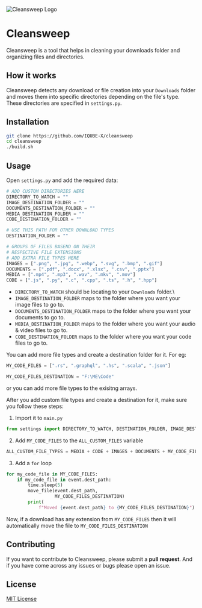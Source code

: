 ![Cleansweep Logo](https://ibb.co/vB4BQQ8)

# Cleansweep

Cleansweep is a tool that helps in cleaning your downloads folder and organizing files and directories.

## How it works

Cleansweep detects any download or file creation into your `Downloads` folder and moves them into specific directories depending on the file's type. These directories are specified in `settings.py`.

## Installation

```bash
git clone https://github.com/IQUBE-X/cleansweep
cd cleansweep
./build.sh
```

## Usage

Open `settings.py` and add the required data:

```py
# ADD CUSTOM DIRECTORIES HERE
DIRECTORY_TO_WATCH = ""
IMAGE_DESTINATION_FOLDER = ""
DOCUMENTS_DESTINATION_FOLDER = ""
MEDIA_DESTINATION_FOLDER = ""
CODE_DESTINATION_FOLDER = ""

# USE THIS PATH FOR OTHER DOWNLOAD TYPES
DESTINATION_FOLDER = ""

# GROUPS OF FILES BASEND ON THEIR
# RESPECTIVE FILE EXTENSIONS
# ADD EXTRA FILE TYPES HERE
IMAGES = [".png", ".jpg", ".webp", ".svg", ".bmp", ".gif"]
DOCUMENTS = [".pdf", ".docx", ".xlsx", ".csv", ".pptx"]
MEDIA = [".mp4", ".mp3", ".wav", ".mkv", ".mov"]
CODE = [".js", ".py", ".c", ".cpp", ".ts", ".h", ".hpp"]
```

- `DIRECTORY_TO_WATCH` should be locating to your `Downloads` folder.\
- `IMAGE_DESTINATION_FOLDER` maps to the folder where you want your image files to go to.
- `DOCUMENTS_DESTINATION_FOLDER` maps to the folder where you want your documents to go to.
- `MEDIA_DESTINATION_FOLDER` maps to the folder where you want your audio & video files to go to.
- `CODE_DESTINATION_FOLDER` maps to the folder where you want your code files to go to.

You can add more file types and create a destination folder for it. For eg:

```py
MY_CODE_FILES = [".rs", ".graphql", ".hs", ".scala", ".json"]

MY_CODE_FILES_DESTINATION = "F:\ME\Code"
```

or you can add more file types to the exisitng arrays.

After you add custom file types and create a destination for it, make sure you follow these steps:

1. Import it to `main.py`

```py
from settings import DIRECTORY_TO_WATCH, DESTINATION_FOLDER, IMAGE_DESTINATION_FOLDER, CODE_DESTINATION_FOLDER, MEDIA_DESTINATION_FOLDER, DOCUMENTS_DESTINATION_FOLDER, MEDIA, IMAGES, DOCUMENTS, CODE, MY_CODE_FILES, MY_CODE_FILES_DESTINATION
```

2. Add `MY_CODE_FILES` to the `ALL_CUSTOM_FILES` variable

```py
ALL_CUSTOM_FILE_TYPES = MEDIA + CODE + IMAGES + DOCUMENTS + MY_CODE_FILES
```

3. Add a `for` loop

```py
for my_code_file in MY_CODE_FILES:
    if my_code_file in event.dest_path:
        time.sleep(5)
        move_file(event.dest_path,
                  MY_CODE_FILES_DESTINATION)
        print(
            f"Moved {event.dest_path} to {MY_CODE_FILES_DESTINATION}")
```

Now, if a download has any extension from `MY_CODE_FILES` then it will automatically move the file to `MY_CODE_FILES_DESTINATION`

## Contributing

If you want to contribute to Cleansweep, please submit a **pull request**. And if you have come across any issues or bugs please open an issue.

## License

[MIT License](https://opensource.org/licenses/MIT)
